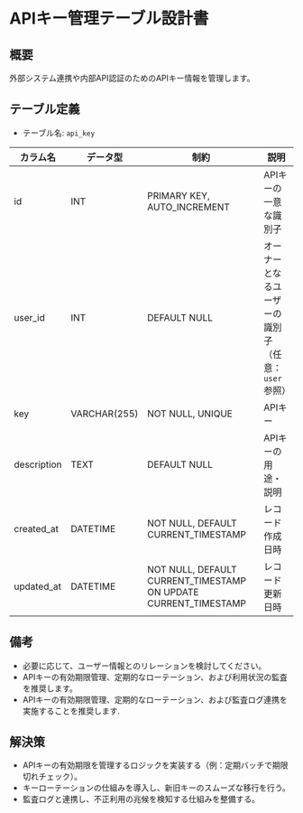# APIキー管理テーブル設計書

## 概要
外部システム連携や内部API認証のためのAPIキー情報を管理します。

## テーブル定義
- テーブル名: `api_key`

| カラム名      | データ型      | 制約                                      | 説明                                      |
|---------------|---------------|-------------------------------------------|-------------------------------------------|
| id            | INT           | PRIMARY KEY, AUTO_INCREMENT               | APIキーの一意な識別子                         |
| user_id       | INT           | DEFAULT NULL                              | オーナーとなるユーザーの識別子（任意：`user` 参照） |
| key           | VARCHAR(255)  | NOT NULL, UNIQUE                          | APIキー                                   |
| description   | TEXT          | DEFAULT NULL                              | APIキーの用途・説明                          |
| created_at    | DATETIME      | NOT NULL, DEFAULT CURRENT_TIMESTAMP       | レコード作成日時                            |
| updated_at    | DATETIME      | NOT NULL, DEFAULT CURRENT_TIMESTAMP ON UPDATE CURRENT_TIMESTAMP | レコード更新日時    |

## 備考
- 必要に応じて、ユーザー情報とのリレーションを検討してください。
- APIキーの有効期限管理、定期的なローテーション、および利用状況の監査を推奨します。
- APIキーの有効期限管理、定期的なローテーション、および監査ログ連携を実施することを推奨します.

## 解決策
- APIキーの有効期限を管理するロジックを実装する（例：定期バッチで期限切れチェック）。
- キーローテーションの仕組みを導入し、新旧キーのスムーズな移行を行う。
- 監査ログと連携し、不正利用の兆候を検知する仕組みを整備する。
